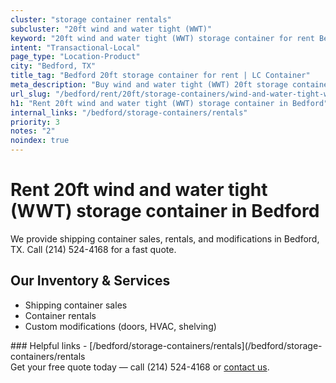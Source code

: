 ```yaml
---
cluster: "storage container rentals"
subcluster: "20ft wind and water tight (WWT)"
keyword: "20ft wind and water tight (WWT) storage container for rent Bedford, TX"
intent: "Transactional-Local"
page_type: "Location-Product"
city: "Bedford, TX"
title_tag: "Bedford 20ft storage container for rent | LC Container"
meta_description: "Buy wind and water tight (WWT) 20ft storage container rent with local delivery in Bedford, TX. LC Container — local Since 2003. Request a fast quote today."
url_slug: "/bedford/rent/20ft/storage-containers/wind-and-water-tight-wwt"
h1: "Rent 20ft wind and water tight (WWT) storage container in Bedford"
internal_links: "/bedford/storage-containers/rentals"
priority: 3
notes: "2"
noindex: true
---
```


# Rent 20ft wind and water tight (WWT) storage container in Bedford

We provide shipping container sales, rentals, and modifications in Bedford, TX. Call (214) 524-4168 for a fast quote.

## Our Inventory & Services
- Shipping container sales
- Container rentals
- Custom modifications (doors, HVAC, shelving)

<div data-section="internal-links">
### Helpful links
- [/bedford/storage-containers/rentals](/bedford/storage-containers/rentals
</div>

<div data-section="cta">
Get your free quote today — call (214) 524-4168 or <a href="/contact">contact us</a>.
</div>

<script type="application/ld+json">{"@context":"https://schema.org","@type":"FAQPage","mainEntity":[{"@type":"Question","name":"How much does delivery cost in Bedford, TX?","acceptedAnswer":{"@type":"Answer","text":"Delivery costs vary by distance and container size. Most deliveries in Bedford, TX range from $150-$300. Call (214) 524-4168 for an exact quote based on your specific location."}},{"@type":"Question","name":"Do you offer financing or payment plans?","acceptedAnswer":{"@type":"Answer","text":"We accept major credit cards, checks, and can discuss commercial terms for bulk purchases. Call (214) 524-4168 to discuss options."}},{"@type":"Question","name":"Can you customize containers in Bedford, TX?","acceptedAnswer":{"@type":"Answer","text":"Yes — we perform modifications like doors, HVAC, insulation, and shelving. Request a custom quote at (214) 524-4168 or via our contact form."}}]}</script>
